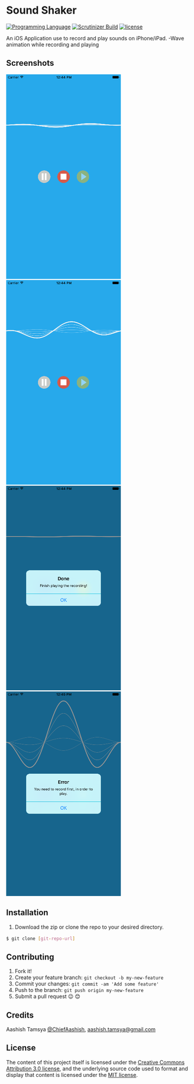 # Sound Shaker
[![Programming Language](https://img.shields.io/badge/language-objective--c-blue.svg)]()
[![Scrutinizer Build](https://img.shields.io/scrutinizer/build/g/filp/whoops.svg?maxAge=2592000)]()
[![license](https://img.shields.io/github/license/mashape/apistatus.svg?maxAge=2592000)]()

An iOS Application use to record and play sounds on iPhone/iPad. 
-Wave animation while recording and playing

## Screenshots

![Screenshot Home](/Screenshots/1.png?raw=true "Optional Title")
![Screenshot Recording](/Screenshots/2.png?raw=true "Optional Title")
![Screenshot Played](/Screenshots/3.png?raw=true "Optional Title")
![Screenshot Shake](/Screenshots/4.png?raw=true "Optional Title")

## Installation

1. Download the zip or clone the repo to your desired directory.

```sh
$ git clone [git-repo-url] 
```

## Contributing

1. Fork it!
2. Create your feature branch: `git checkout -b my-new-feature`
3. Commit your changes: `git commit -am 'Add some feature'`
4. Push to the branch: `git push origin my-new-feature`
5. Submit a pull request 😉 😊


## Credits

Aashish Tamsya [@ChiefAashish](https://www.twitter.com/chiefaashish),
aashish.tamsya@gmail.com


## License

The content of this project itself is licensed under the [Creative Commons Attribution 3.0 license](https://creativecommons.org/licenses/by/3.0/us/deed.en_US), and the underlying source code used to format and display that content is licensed under the [MIT license](https://opensource.org/licenses/mit-license.php).